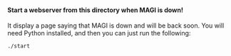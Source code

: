 #### Start a webserver from this directory when MAGI is down!

It display a page saying that MAGI is down and will be back soon. You will need
Python installed, and then you can just run the following:

    ./start

